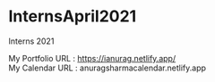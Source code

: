 # InternsApril2021
Interns 2021


My Portfolio URL : https://ianurag.netlify.app/
<br>
My Calendar URL :  anuragsharmacalendar.netlify.app
